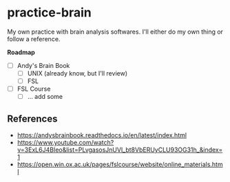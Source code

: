# practice-brain

My own practice with brain analysis softwares. I'll either do my own thing or follow a reference.

**Roadmap**

- [ ] Andy's Brain Book
	- [ ] UNIX (already know, but I'll review)
	- [ ] FSL 
- [ ] FSL Course
	- [ ] ... add some  

## References

- https://andysbrainbook.readthedocs.io/en/latest/index.html
- https://www.youtube.com/watch?v=3ExL6J4BIeo&list=PLvgasosJnUVl_bt8VbERUyCLU93OG31h_&index=1
- https://open.win.ox.ac.uk/pages/fslcourse/website/online_materials.html 